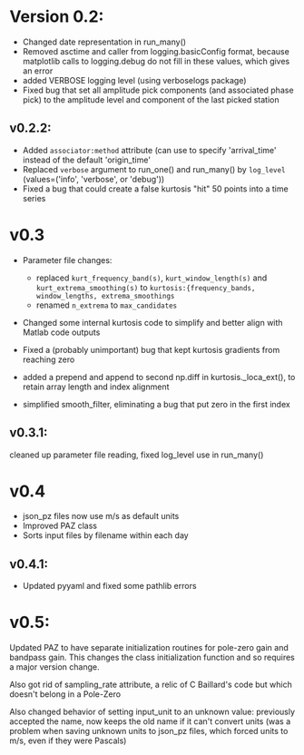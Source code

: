 # Version 0.2:

- Changed date representation in run_many()
- Removed asctime and caller from logging.basicConfig format, because matplotlib
  calls to logging.debug do not fill in these values, which gives an error
- added VERBOSE logging level (using verboselogs package)
- Fixed bug that set all amplitude pick components (and associated phase pick)
  to the amplitude level and component of the last picked station
  
## v0.2.2:
- Added `associator:method` attribute (can use to specify 'arrival_time'
  instead of the default 'origin_time'
- Replaced `verbose` argument to run_one() and run_many() by `log_level`
  (values=('info', 'verbose', or 'debug'))
- Fixed a bug that could create a false kurtosis "hit" 50 points into a
  time series

# v0.3

- Parameter file changes:

    - replaced ``kurt_frequency_band(s)``, ``kurt_window_length(s)``
      and ``kurt_extrema_smoothing(s)`` to
      ``kurtosis:{frequency_bands, window_lengths, extrema_smoothings``
    - renamed ``n_extrema`` to ``max_candidates``

- Changed some internal kurtosis code to simplify and better align with
  Matlab code outputs
- Fixed a (probably unimportant) bug that kept kurtosis gradients from 
  reaching zero
- added a prepend and append to second np.diff in kurtosis._loca_ext(),
  to retain array length and index alignment
- simplified smooth_filter, eliminating a bug that put zero in the first index

## v0.3.1:

cleaned up parameter file reading, fixed log_level use in run_many()

# v0.4

- json_pz files now use m/s as default units
- Improved PAZ class
- Sorts input files by filename within each day

## v0.4.1:
 - Updated pyyaml and fixed some pathlib errors
 
# v0.5:

Updated PAZ to have separate initialization routines for pole-zero gain and
bandpass gain.  This changes the class initialization function and so requires
a major version change.

Also got rid of sampling_rate attribute, a relic of C Baillard's code but 
which doesn't belong in a Pole-Zero

Also changed behavior of setting input_unit to an unknown value: previously
accepted the name, now keeps the old name if it can't convert units (was
a problem when saving unknown units to json_pz files, which forced units to 
m/s, even if they were Pascals)
